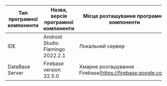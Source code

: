 |Тип програмної компоненти|	Назва, версія програмної компоненти|	Місце розташування програмної компоненти|
|-------------------------|------------------------------------|------------------------------------------|
|IDE|Android Studio Flamingo 2022.2.1|Локальний сервер|
|DataBase Server|Firebаse version 32.5.0|Хмарне розташування Firebase[https://firebase.google.com/]|
